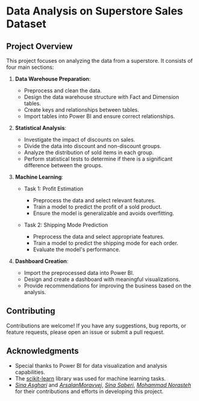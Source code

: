 # Data Analysis on Superstore Sales Dataset

## Project Overview
This project focuses on analyzing the data from a superstore. It consists of four main sections:

1. **Data Warehouse Preparation**:
   - Preprocess and clean the data.
   - Design the data warehouse structure with Fact and Dimension tables.
   - Create keys and relationships between tables.
   - Import tables into Power BI and ensure correct relationships.

2. **Statistical Analysis**:
   - Investigate the impact of discounts on sales.
   - Divide the data into discount and non-discount groups.
   - Analyze the distribution of sold items in each group.
   - Perform statistical tests to determine if there is a significant difference between the groups.

3. **Machine Learning**:
   - Task 1: Profit Estimation
     - Preprocess the data and select relevant features.
     - Train a model to predict the profit of a sold product.
     - Ensure the model is generalizable and avoids overfitting.

   - Task 2: Shipping Mode Prediction
     - Preprocess the data and select appropriate features.
     - Train a model to predict the shipping mode for each order.
     - Evaluate the model's performance.

4. **Dashboard Creation**:
   - Import the preprocessed data into Power BI.
   - Design and create a dashboard with meaningful visualizations.
   - Provide recommendations for improving the business based on the analysis.

## Contributing
Contributions are welcome! If you have any suggestions, bug reports, or feature requests, please open an issue or submit a pull request.

## Acknowledgments
- Special thanks to Power BI for data visualization and analysis capabilities.
- The [scikit-learn](https://scikit-learn.org/) library was used for machine learning tasks.
- [*Sina Asghari*](https://github.com/sinaaasghari) and [*ArsalanMoravvej*](https://github.com/ArsalanMoravvej), [*Sina Saberi*](https://github.com/ssinasaberii), [*Mohammad Norasteh*](https://github.com/houman-nr) for their contributions and efforts in developing this project.

